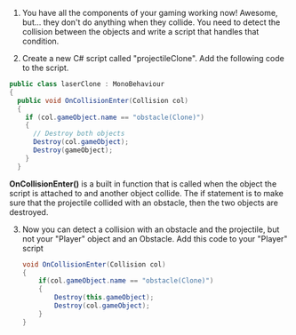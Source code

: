 1. You have all the components of your gaming working now! Awesome, but... they don't do anything when they collide. You need to detect the collision between the objects and write a script that handles that condition.

2. Create a new C# script called "projectileClone". Add the following code to the script.

  ```csharp
  public class laserClone : MonoBehaviour
  {
    public void OnCollisionEnter(Collision col)
    {
      if (col.gameObject.name == "obstacle(Clone)")
      {
        // Destroy both objects
        Destroy(col.gameObject);
        Destroy(gameObject);
      }
    }
  ```
  
  **OnCollisionEnter()** is a built in function that is called when the object the script is attached to and another object collide. The if statement is to make sure that the projectile collided with an obstacle, then the two objects are destroyed.
  
3. Now you can detect a collision with an obstacle and the projectile, but not your "Player" object and an Obstacle. Add this code to your "Player" script

    ```csharp
    void OnCollisionEnter(Collision col)
    {
        if(col.gameObject.name == "obstacle(Clone)")
        {
            Destroy(this.gameObject);
            Destroy(col.gameObject);
        }
    }
    ```